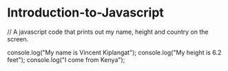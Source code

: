 # Introduction-to-Javascript
// A javascript code that prints out my name, height and country on the screen.


console.log("My name is Vincent Kiplangat");
console.log("My height is 6.2 feet");
console.log("I come from Kenya");
